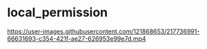 # local_permission



https://user-images.githubusercontent.com/121868653/217736991-66631693-c354-421f-ae27-626953e99e7d.mp4

